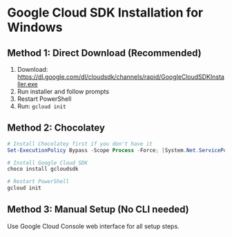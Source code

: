 # Google Cloud SDK Installation for Windows

## Method 1: Direct Download (Recommended)
1. Download: https://dl.google.com/dl/cloudsdk/channels/rapid/GoogleCloudSDKInstaller.exe
2. Run installer and follow prompts
3. Restart PowerShell
4. Run: `gcloud init`

## Method 2: Chocolatey
```powershell
# Install Chocolatey first if you don't have it
Set-ExecutionPolicy Bypass -Scope Process -Force; [System.Net.ServicePointManager]::SecurityProtocol = [System.Net.ServicePointManager]::SecurityProtocol -bor 3072; iex ((New-Object System.Net.WebClient).DownloadString('https://community.chocolatey.org/install.ps1'))

# Install Google Cloud SDK
choco install gcloudsdk

# Restart PowerShell
gcloud init
```

## Method 3: Manual Setup (No CLI needed)
Use Google Cloud Console web interface for all setup steps.
